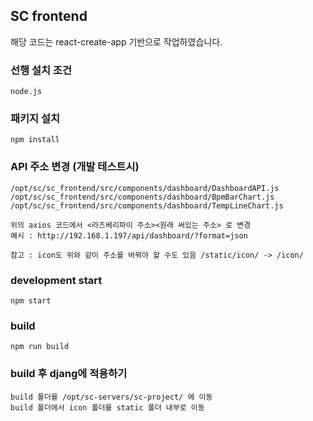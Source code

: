 ## SC frontend

해당 코드는 react-create-app 기반으로 작업하였습니다.

### 선행 설치 조건

```
node.js
```

### 패키지 설치

```
npm install
```

### API 주소 변경 (개발 테스트시)

```
/opt/sc/sc_frontend/src/components/dashboard/DashboardAPI.js
/opt/sc/sc_frontend/src/components/dashboard/BpmBarChart.js
/opt/sc/sc_frontend/src/components/dashboard/TempLineChart.js

위의 axios 코드에서 <라즈베리파이 주소><원래 써있는 주소> 로 변경
예시 : http://192.168.1.197/api/dashboard/?format=json

참고 : icon도 위와 같이 주소를 바꿔야 할 수도 있음 /static/icon/ -> /icon/
```

### development start

```
npm start
```

### build

```
npm run build
```

### build 후 djang에 적용하기

```
build 폴더를 /opt/sc-servers/sc-project/ 에 이동
build 폴더에서 icon 폴더를 static 폴더 내부로 이동
```
